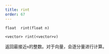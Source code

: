 ```yaml
---
title: rint
order: 67
---
```

`float  rint(float n)`

`<vector> rint(<vector>v)`

返回最接近`n`的整数。对于向量，会逐分量进行计算。
